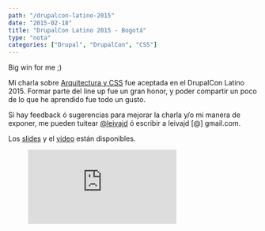 ```yaml
---
path: "/drupalcon-latino-2015"
date: "2015-02-18"
title: "DrupalCon Latino 2015 - Bogotá"
type: "nota"
categories: ["Drupal", "DrupalCon", "CSS"]
---
```


Big win for me ;)

Mi charla sobre [Arquitectura y CSS](https://latinamerica2015.drupal.org/session/un-mejor-css-planeando-hoy-para-no-sufrir-en-el-futuro) fue aceptada en el DrupalCon Latino 2015. Formar parte del line up fue un gran honor, y poder compartir un poco de lo que he aprendido fue todo un gusto.

Si hay feedback &oacute; sugerencias para mejorar la charla y/o mi manera de exponer, me pueden tuitear [@leivajd](https://twitter.com/leivajd) &oacute; escribir a leivajd [@] gmail.com.

Los [slides](http://www.slideshare.net/leivajd/planeand) y el [video](https://youtu.be/VTCUnGmijDQ) est&aacute;n disponibles.

<figure class="video_container">
<iframe src="https://www.youtube.com/embed/VTCUnGmijDQ" frameborder="0" allow="accelerometer; autoplay; encrypted-media; gyroscope; picture-in-picture" allowfullscreen></iframe>
</figure>